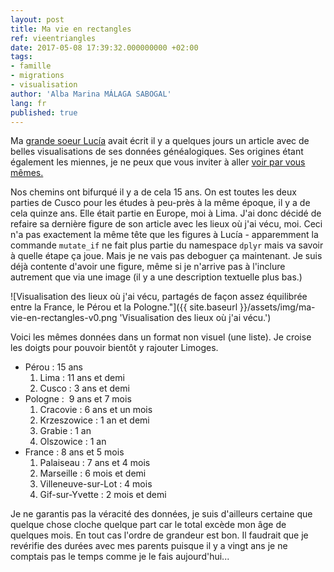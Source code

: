 ```yaml
---
layout: post
title: Ma vie en rectangles
ref: vieentriangles
date: 2017-05-08 17:39:32.000000000 +02:00
tags:
- famille
- migrations
- visualisation
author: 'Alba Marina MÁLAGA SABOGAL'
lang: fr
published: true
---
```


Ma [grande soeur Lucía](http://lamalaga.com) avait écrit il y a quelques jours un article avec de belles visualisations de ses données généalogiques. Ses origines étant également les miennes, je ne peux que vous inviter à aller [voir par vous mêmes.](http://lamalaga.com/esp/quien-soy-un-post-personal-con-sunburstr/)

Nos chemins ont bifurqué il y a de cela 15 ans. On est toutes les deux parties de Cusco pour les études à peu-près à la même époque, il y a de cela quinze ans. Elle était partie en Europe, moi à Lima. J'ai donc décidé de refaire sa dernière figure de son article avec les lieux où j'ai vécu, moi. Ceci n'a pas exactement la même tête que les figures à Lucía - apparemment la commande `mutate_if` ne fait plus partie du namespace `dplyr` mais va savoir à quelle étape ça joue. Mais je ne vais pas deboguer ça maintenant. Je suis déjà contente d'avoir une figure, même si je n'arrive pas à l'inclure autrement que via une image (il y a une description textuelle plus bas.)

![Visualisation des lieux où j'ai vécu, partagés de façon assez équilibrée entre la France, le Pérou et la Pologne."]({{ site.baseurl }}/assets/img/ma-vie-en-rectangles-v0.png 'Visualisation des lieux où j'ai vécu.')

Voici les mêmes données dans un format non visuel (une liste). Je croise les doigts pour pouvoir bientôt y rajouter Limoges.

-   Pérou : 15 ans
    1.  Lima : 11 ans et demi
    2.  Cusco : 3 ans et demi
-   Pologne :  9 ans et 7 mois
    1.  Cracovie : 6 ans et un mois
    2.  Krzeszowice : 1 an et demi
    3.  Grabie : 1 an
    4.  Olszowice : 1 an
-   France : 8 ans et 5 mois
    1.  Palaiseau : 7 ans et 4 mois
    2.  Marseille : 6 mois et demi
    3.  Villeneuve-sur-Lot : 4 mois
    4.  Gif-sur-Yvette : 2 mois et demi

Je ne garantis pas la véracité des données, je suis d'ailleurs certaine que quelque chose cloche quelque part car le total excède mon âge de quelques mois. En tout cas l'ordre de grandeur est bon. Il faudrait que je revérifie des durées avec mes parents puisque il y a vingt ans je ne comptais pas le temps comme je le fais aujourd'hui...
